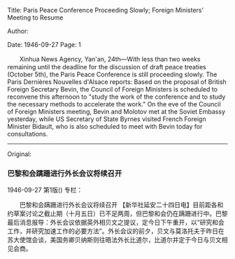 Title: Paris Peace Conference Proceeding Slowly; Foreign Ministers' Meeting to Resume

Author:

Date: 1946-09-27
Page: 1

　　Xinhua News Agency, Yan'an, 24th—With less than two weeks remaining until the deadline for the discussion of draft peace treaties (October 5th), the Paris Peace Conference is still proceeding slowly. The Paris Dernières Nouvelles d'Alsace reports: Based on the proposal of British Foreign Secretary Bevin, the Council of Foreign Ministers is scheduled to reconvene this afternoon to "study the work of the conference and to study the necessary methods to accelerate the work." On the eve of the Council of Foreign Ministers meeting, Bevin and Molotov met at the Soviet Embassy yesterday, while US Secretary of State Byrnes visited French Foreign Minister Bidault, who is also scheduled to meet with Bevin today for consultations.



<hr /> 

Original: 


### 巴黎和会蹒跚进行外长会议将续召开

1946-09-27
第1版()
专栏：

　　巴黎和会蹒跚进行外长会议将续召开
    【新华社延安二十四日电】目前距各和约草案讨论之截止期（十月五日）已不足两周，但巴黎和会仍在蹒跚进行中。巴黎最后消息报导：外长会议依据英外相贝文之提议，定今日下午重开，以“研究和会工作，并研究加速工作的必要方法”。外长会议的前夕，贝文与莫洛托夫于昨日在苏大使馆会谈，美国务卿贝纳斯则往晤法外长比道尔，比道尔并定于今日与贝文相见会商。
